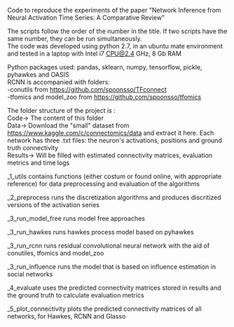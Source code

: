 
Code to reproduce the experiments of the paper "Network Inference from Neural Activation Time Series: A Comparative Review"  <br />

The scripts follow the order of the number in the title. If two scripts have the same number, they can be run simultaneously.  <br />
The code was developed using python 2.7, in an ubuntu mate environment and tested in a laptop with Intel i7 CPU@2.4 GHz, 8 Gb RAM  <br />

Python packages used: pandas, sklearn, numpy, tensorflow, pickle, pyhawkes and OASIS <br />
RCNN is accompanied with folders: <br />
	-conutils from https://github.com/spoonsso/TFconnect <br />
	-tfomics and model_zoo from https://github.com/spoonsso/tfomics <br />


The folder structure of the project is : <br />
Code->	  The content of this folder <br />
Data->	  Download the "small" dataset from https://www.kaggle.com/c/connectomics/data and extract it here. Each network has three .txt files: the neuron's activations, positions and ground truth connectivity <br />
Results-> Will be filled with estimated connectivity matrices, evaluation metrics and time logs <br />


_1_utils contains functions (either costum or found online, with appropriate reference) for data preprocessing and evaluation of the algorithms   <br />

_2_preprocess runs the discretization algorithms and produces discritized versions of the activation series <br />

_3_run_model_free runs model free approaches <br />

_3_run_hawkes runs hawkes process model based on pyhawkes <br />

_3_run_rcnn runs residual convolutional neural network with the aid of conutiles, tfomics and model_zoo <br />

_3_run_influence runs the model that is based on influence estimation in social networks <br />

_4_evaluate uses the predicted connectivity matrices stored in results and the ground truth to calculate evaluation metrics <br />

_5_plot_connectivity plots the predicted connectivity matrices of all networks, for Hawkes, RCNN and Glasso <br />


